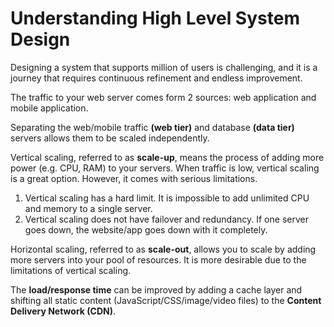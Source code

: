 # Understanding High Level System Design

Designing a system that supports million of users is challenging, and it is a journey that requires continuous refinement and endless improvement.

The traffic to your web server comes form 2 sources: web application and mobile application.

Separating the web/mobile traffic **(web tier)** and database **(data tier)** servers allows them to be scaled independently.

Vertical scaling, referred to as **scale-up**, means the process of adding more power (e.g. CPU, RAM) to your servers. When traffic is low, vertical scaling is a great option. However, it comes with serious limitations.

1. Vertical scaling has a hard limit. It is impossible to add unlimited CPU and memory to a single server.
2. Vertical scaling does not have failover and redundancy. If one server goes down, the website/app goes down with it completely.

Horizontal scaling, referred to as **scale-out**, allows you to scale by adding more servers into your pool of resources. It is more desirable due to the limitations of vertical scaling.

The **load/response time** can be improved by adding a cache layer and shifting all static content (JavaScript/CSS/image/video files) to the **Content Delivery Network (CDN)**.

